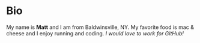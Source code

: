 Bio
===

My name is **Matt** and I am from Baldwinsville, NY. My favorite food is mac & cheese and I enjoy running and coding. _I would love to work for GitHub!_

